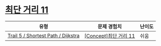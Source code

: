 # [최단 거리 11](https://www.codetree.ai/trails/complete/curated-cards/intro-shortest-distance-11)

|유형|문제 경험치|난이도|
|---|---|---|
|[Trail 5 / Shortest Path / Dijkstra](https://www.codetree.ai/trail-info/intermediate-mid/)|[[Concept]최단 거리 11](https://www.codetree.ai/trails/complete/curated-cards/intro-shortest-distance-11/)|쉬움|

